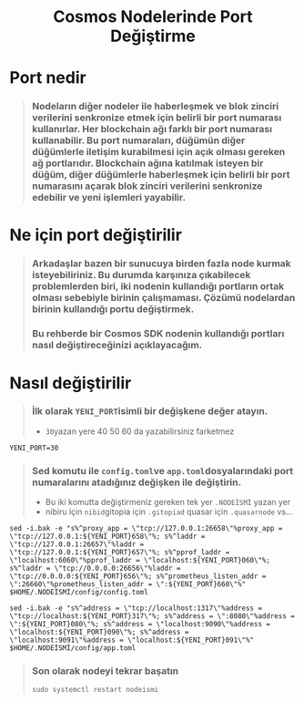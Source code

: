<div align="center">

<h1> Cosmos Nodelerinde Port Değiştirme </h1>

  <h3>
    
   </div>   
  
# Port nedir
> ### Nodeların diğer nodeler ile haberleşmek ve blok zinciri verilerini senkronize etmek için belirli bir port numarası kullanırlar. Her blockchain ağı farklı bir port numarası kullanabilir. Bu port numaraları, düğümün diğer düğümlerle iletişim kurabilmesi için açık olması gereken ağ portlarıdır. Blockchain ağına katılmak isteyen bir düğüm, diğer düğümlerle haberleşmek için belirli bir port numarasını açarak blok zinciri verilerini senkronize edebilir ve yeni işlemleri yayabilir. 
# Ne için port değiştirilir
> ### Arkadaşlar bazen bir sunucuya birden fazla node kurmak isteyebiliriniz. Bu durumda karşınıza çıkabilecek problemlerden biri, iki nodenin kullandığı portların ortak olması sebebiyle birinin çalışmaması. Çözümü nodelardan birinin kullandığı portu değiştirmek.
> ### Bu rehberde bir Cosmos SDK nodenin kullandığı portları nasıl değiştireceğinizi açıklayacağım.
# Nasıl değiştirilir
> ### İlk olarak `YENI_PORT`isimli bir değişkene değer atayın.
>  - `30`yazan yere 40 50 60  da yazabilirsiniz farketmez
```  
YENI_PORT=30
```
> ### Sed komutu ile `config.toml`ve `app.toml`dosyalarındaki port numaralarını atadığınız değişken ile değiştirin.
> - Bu iki komutta değiştirmeniz gereken tek yer `.NODEİSMİ` yazan yer
> - nibiru için `nibid`gitopia için `.gitopiad` quasar için `.quasarnode` vs...  
```
sed -i.bak -e "s%^proxy_app = \"tcp://127.0.0.1:26658\"%proxy_app = \"tcp://127.0.0.1:${YENI_PORT}658\"%; s%^laddr = \"tcp://127.0.0.1:26657\"%laddr = \"tcp://127.0.0.1:${YENI_PORT}657\"%; s%^pprof_laddr = \"localhost:6060\"%pprof_laddr = \"localhost:${YENI_PORT}060\"%; s%^laddr = \"tcp://0.0.0.0:26656\"%laddr = \"tcp://0.0.0.0:${YENI_PORT}656\"%; s%^prometheus_listen_addr = \":26660\"%prometheus_listen_addr = \":${YENI_PORT}660\"%" $HOME/.NODEİSMİ/config/config.toml
```
```
sed -i.bak -e "s%^address = \"tcp://localhost:1317\"%address = \"tcp://localhost:${YENI_PORT}317\"%; s%^address = \":8080\"%address = \":${YENI_PORT}080\"%; s%^address = \"localhost:9090\"%address = \"localhost:${YENI_PORT}090\"%; s%^address = \"localhost:9091\"%address = \"localhost:${YENI_PORT}091\"%" $HOME/.NODEİSMİ/config/app.toml
```
>  ### Son olarak nodeyi tekrar başatın
> `sudo systemctl restart nodeismi`  
